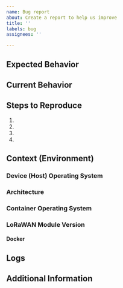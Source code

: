```yaml
---
name: Bug report
about: Create a report to help us improve
title: ''
labels: bug
assignees: ''

---
```


<!--
Hi there! Thank you for discovering and submitting an issue!

Note: please use your Azure subscription if you need to share any information from your Azure subscription such as connection strings, service names (IoTHub, Provisioning), etc.
-->

<!--- Provide a general summary of the issue in the Title above -->

## Expected Behavior
<!--- Tell us what should happen -->

## Current Behavior
<!--- Tell us what happens instead of the expected behavior -->

## Steps to Reproduce
<!-- Provide a detailed set of steps to reproduce the bug. -->
1.
2.
3.
4.

## Context (Environment)

### Device (Host) Operating System
<!-- Ubuntu 16.04, Ubuntu 18.04, Windows IoT Core, etc. -->

### Architecture
<!-- armv7, arm32, x86 etc. -->

### Container Operating System
<!-- Linux containers, Windows containers -->

### LoRaWAN Module Version

#### Docker
<!-- Run `docker version` -->

## Logs
<!-- Please share as many logs as possible. This will help to debug -->
<!-- If logs are long, considering putting them in a [gist](https://gist.github.com/) and adding the link here. This helps keep this issue report smaller. -->
<!-- Don't forget to remove any connection string information! -->

## Additional Information
<!-- Please provide any additional information that may be helpful in understanding the issue. -->
